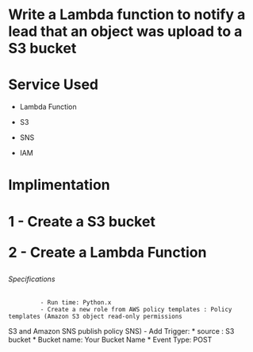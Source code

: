 # Write a Lambda function to notify a lead that an object was upload to a S3 bucket

<h1> Service Used</h1>

* Lambda Function

* S3

* SNS

* IAM

<h1> Implimentation<h1>

1 - **Create a S3 bucket**

2 - **Create a Lambda Function**
       <h6> Specifications</h6>
            
             - Run time: Python.x
             - Create a new role from AWS policy templates : Policy templates (Amazon S3 object read-only permissions
S3 and Amazon SNS publish policy
SNS)
               - Add Trigger:
                    * source : S3 bucket
                    * Bucket name: Your Bucket Name
                    * Event Type: POST



